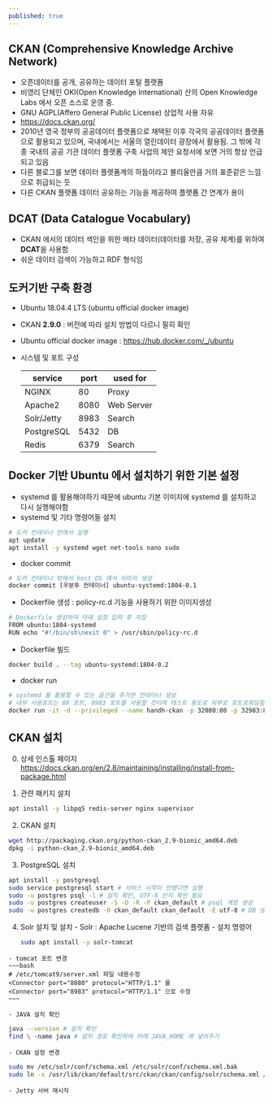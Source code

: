 ```yaml
---
published: true
---
```

## CKAN (Comprehensive Knowledge Archive Network)
  - 오픈데이터를 공개, 공유하는 데이터 포털 플랫폼
  - 비영리 단체인 OKI(Open Knowledge International) 산의 Open Knowledge Labs 에서 오픈 소스로 운영 중. 
  - GNU AGPL(Affero General Public License) 상업적 사용 자유
  - https://docs.ckan.org/
  - 2010년 영국 정부의 공공데이터 플랫폼으로 채택된 이후 각국의 공공데이터 플랫폼으로 활용되고 있으며, 국내에서는 서울의 열린데이터 광장에서 활용됨. 그 밖에 각종 국내의 공공 기관 데이터 플랫폼 구축 사업의 제안 요청서에 보면 거의 항상 언급되고 있음
  - 다른 블로그를 보면 데이터 플랫폼계의 하둡이라고 불리울만큼 거의 표준같은 느낌으로 취급되는 듯
  - 다른 CKAN 플랫폼 데이터 공유하는 기능을 제공하여 플랫폼 간 연계가 용이


## DCAT (Data Catalogue Vocabulary)
  - CKAN 에서의 데이터 색인을 위한 메타 데이터(데이터를 저장, 공유 체계)를 위하여 **DCAT**을 사용함
  - 쉬운 데이터 검색이 가능하고 RDF 형식임


## 도커기반 구축 환경
  - Ubuntu 18.04.4 LTS (ubuntu official docker image)
  - CKAN **2.9.0** : 버전에 따라 설치 방법이 다르니 필히 확인
  - Ubuntu official docker image : https://hub.docker.com/_/ubuntu
  - 시스템 및 포트 구성
   
    |service|port|used for|
    |----|--|---|
    |NGINX|80|Proxy|
    |Apache2|8080|Web Server|
    |Solr/Jetty|8983|Search|
    |PostgreSQL|5432|DB|
    |Redis|6379|Search|

## Docker 기반 Ubuntu 에서 설치하기 위한 기본 설정
  - systemd 를 활용해야하기 때문에 ubuntu 기본 이미지에 systemd 를 설치하고 다시 실행해야함
  - systemd 및 기타 명령어들 설치
  ~~~bash
  # 도커 컨테이너 안에서 실행
  apt update
  apt install -y systemd wget net-tools nano sudo
  ~~~
  - docker commit
  ~~~bash
  # 도커 컨테이너 밖에서 host OS 에서 이미지 생성
  docker commit [우분투 컨테이너] ubuntu-systemd:1804-0.1
  ~~~
  - Dockerfile 생성 : policy-rc.d 기능을 사용하기 위한 이미지생성
  ~~~bash
  # Dockerfile 생성하여 아래 설정 입력 후 저장
  FROM ubuntu:1804-systemd
  RUN echo "#!/bin/sh\nexit 0" > /usr/sbin/policy-rc.d
  ~~~
  - Dockerfile 빌드 
  ~~~bash
  docker build . --tag ubuntu-systemd:1804-0.2
  ~~~
  - docker run
  ~~~bash
  # systemd 를 활용할 수 있는 옵션들 추가한 컨테이너 생성
  # 내부 사용포트는 80 포트, 8983 포트를 사용할 것이며 테스트 용도로 외부로 포트포워딩함
  docker run -it -d --privileged --name handh-ckan -p 32080:80 -p 32983:8983 ubuntu-systemd:1804-0.2 /sbin/init
  ~~~

## CKAN 설치
  0. 상세 인스톨 페이지
  https://docs.ckan.org/en/2.8/maintaining/installing/install-from-package.html

  1. 관련 패키지 설치
  ~~~bash
  apt install -y libpq5 redis-server nginx supervisor
  ~~~
  
  2. CKAN 설치 
  ~~~bash
  wget http://packaging.ckan.org/python-ckan_2.9-bionic_amd64.deb
  dpkg -i python-ckan_2.9-bionic_amd64.deb
  ~~~
  
  3. PostgreSQL 설치
  ~~~bash
  apt install -y postgresql
  sudo service postgresql start # 서비스 시작이 안됐다면 실행
  sudo -u postgres psql -l # 설치 확인, UTF-8 인지 확인 필요
  sudo -u postgres createuser -S -D -R -P ckan_default # psql 계정 생성
  sudo -u postgres createdb -O ckan_default ckan_default -E utf-8 # DB 생성
  ~~~
  
  4. Solr 설치 및 설치
    - Solr : Apache Lucene 기반의 검색 플랫폼
    - 설치 명령어
    
     ~~~bash
     sudo apt install -y solr-tomcat
     ~~~
     
    - tomcat 포트 변경
    ~~~bash
    # /etc/tomcat9/server.xml 파일 내용수정
    <Connector port="8080" protocol="HTTP/1.1" 를
    <Connector port="8983" protocol="HTTP/1.1" 으로 수정
    ~~~
  
    - JAVA 설치 확인
    
  ~~~bash
  java --version # 설치 확인
  find \ -name java # 설치 경로 확인하여 아래 JAVA_HOME 에 넣어주기
  ~~~
  
    - CKAN 설정 변경
    
  ~~~bash
  sudo mv /etc/solr/conf/schema.xml /etc/solr/conf/schema.xml.bak
sudo ln -s /usr/lib/ckan/default/src/ckan/ckan/config/solr/schema.xml /etc/solr/conf/schema.xml
  ~~~
  
    - Jetty 서버 재시작
